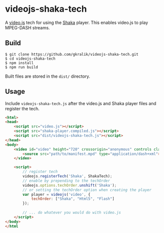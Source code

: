 # videojs-shaka-tech

A [video.js](https://github.com/videojs/video.js) tech for using the [Shaka](https://github.com/google/shaka-player) 
player. This enables video.js to play MPEG-DASH streams.

## Build

```
$ git clone https://github.com/gkralik/videojs-shaka-tech.git
$ cd videojs-shaka-tech
$ npm install
$ npm run build
```

Built files are stored in the `dist/` directory.

## Usage

Include `videojs-shaka-tech.js` after the video.js and Shaka player files and register the tech.

```html
<html>
<head>
    <script src="video.js"></script>
    <script src="shaka-player.compiled.js"></script>
    <script src="dist/videojs-shaka-tech.js"></script>
</head>
<body>
    <video id="video" height="720" crossorigin="anonymous" controls class="video-js">
        <source src="path/to/manifest.mpd" type="application/dash+xml">
    </video>

    <script>
        // register tech
        videojs.registerTech('Shaka', ShakaTech);
        // enable by prepending to the techOrder
        videojs.options.techOrder.unshift('Shaka');
        // or setting the techOrder option when creating the player
        var player = videojs('video', {
            techOrder: ["Shaka", "Html5", "Flash"]
        });
        
        // ... do whatever you would do with video.js
    </script>
</body>
</html
```